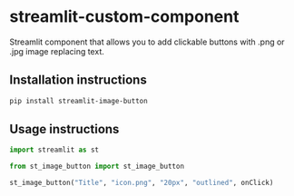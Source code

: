 # streamlit-custom-component

Streamlit component that allows you to add clickable buttons with .png or .jpg image replacing text.

## Installation instructions

```sh
pip install streamlit-image-button
```

## Usage instructions

```python
import streamlit as st

from st_image_button import st_image_button

st_image_button("Title", "icon.png", "20px", "outlined", onClick)
```